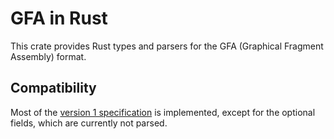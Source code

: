 GFA in Rust
==============

This crate provides Rust types and parsers for the GFA (Graphical
Fragment Assembly) format.

## Compatibility

Most of the [version 1 specification](https://github.com/GFA-spec/GFA-spec/blob/master/GFA1.md) is implemented, except for the optional fields, which
are currently not parsed.
